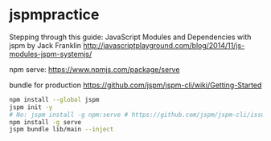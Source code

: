 # jspmpractice

Stepping through this guide:
JavaScript Modules and Dependencies with jspm by Jack Franklin
http://javascriptplayground.com/blog/2014/11/js-modules-jspm-systemjs/

npm serve:
https://www.npmjs.com/package/serve

bundle for production
https://github.com/jspm/jspm-cli/wiki/Getting-Started

```sh
npm install --global jspm
jspm init -y
# No: jspm install -g npm:serve # https://github.com/jspm/jspm-cli/issues/585#issuecomment-82209908
npm install -g serve
jspm bundle lib/main --inject
```
